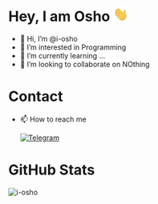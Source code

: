 # Hey, I am Osho <img src="https://raw.githubusercontent.com/ABSphreak/ABSphreak/master/gifs/Hi.gif" width="30px">
- 👋 Hi, I’m @i-osho
- 👀 I’m interested in Programming
- 🌱 I’m currently learning ...
- 💞️ I’m looking to collaborate on NOthing
# Contact
- 📫 How to reach me

    [![Telegram](https://img.shields.io/badge/telegram-1b77FF.svg?style=for-the-badge&logo=telegram)](https://t.me/i_osho)
# GitHub Stats
<p><img align="left"> <img width = "500" height = "170" src="https://github-readme-stats.vercel.app/api?username=i-osho&theme=github_dark&count_private=true&show_icons=true" alt="i-osho"/></p>
<!---
i-osho/i-osho is a ✨ special ✨ repository because its `README.md` (this file) appears on your GitHub profile.
You can click the Preview link to take a look at your changes.
--->
